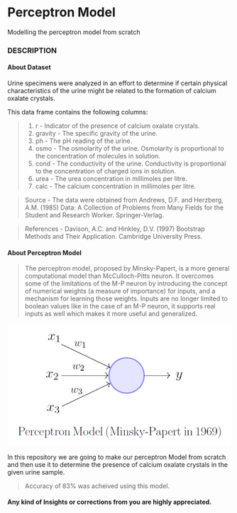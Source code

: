 # Perceptron Model
Modelling the perceptron model from scratch

### DESCRIPTION
#### About Dataset

Urine specimens were analyzed in an effort to determine if certain physical characteristics of the urine might be related to the formation of calcium oxalate crystals.

This data frame contains the following columns:
>1. r - Indicator of the presence of calcium oxalate crystals.
>2. gravity - The specific gravity of the urine.
>3. ph - The pH reading of the urine.
>4. osmo - The osmolarity of the urine. Osmolarity is proportional to the concentration of molecules in solution.
>5. cond - The conductivity of the urine. Conductivity is proportional to the concentration of charged ions in solution.
>6. urea - The urea concentration in millimoles per litre.
>7. calc - The calcium concentration in millimoles per litre.

>Source - The data were obtained from Andrews, D.F. and Herzberg, A.M. (1985) Data: A Collection of Problems from Many Fields for the    Student and Research Worker. Springer-Verlag.

>References - Davison, A.C. and Hinkley, D.V. (1997) Bootstrap Methods and Their Application. Cambridge University Press.

#### About Perceptron Model

>The perceptron model, proposed by Minsky-Papert, is a more general computational model than McCulloch-Pitts neuron. It overcomes some of the limitations of the M-P neuron by introducing the concept of numerical weights (a measure of importance) for inputs, and a mechanism for learning those weights. Inputs are no longer limited to boolean values like in the case of an M-P neuron, it supports real inputs as well which makes it more useful and generalized.

![](images/image2.png)

In this repository we are going to make our perceptron Model from scratch and then use it to determine the presence of calcium oxalate crystals in the given urine sample.

>Accuracy of 83% was acheived using this model.

#### Any kind of Insights or corrections from you are highly appreciated.
